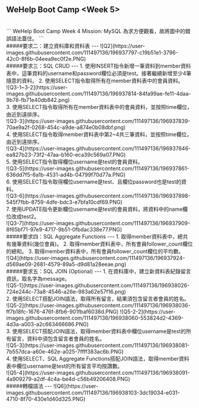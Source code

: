 WeHelp Boot Camp <Week 5>
-----------
<br />
```
WeHelp Boot Camp Week 4 Mission: MySQL
為求方便觀看，故將圖中的錯誤語法蓋住。
```
<br />
#####要求⼆：建立資料庫和資料表
---
![Q2](https://user-images.githubusercontent.com/111497136/196937797-c19b51e1-3796-42c0-8f6b-04eea9ec0f2e.PNG)
<br />
#####要求三：SQL CRUD
---
1. 使⽤INSERT指令新增⼀筆資料到member資料表中，這筆資料的username和password欄位必須是test。接著繼續新增⾄少4筆隨意的資料。
2. 使⽤SELECT指令取得所有在member資料表中的會員資料。
<br />
![Q3-1~3-2](https://user-images.githubusercontent.com/111497136/196937814-84fa99ae-fe11-4daa-9b78-fb71e40db842.png)
<br />
3. 使⽤SELECT指令取得所有在member資料表中的會員資料，並按照time欄位，由近到遠排序。
<br />
![Q3-3](https://user-images.githubusercontent.com/111497136/196937839-70ae9a2f-0268-454c-a9de-a874e0b08dbf.png)
<br />
4. 使⽤SELECT指令取得member資料表中第2~4共三筆資料，並按照time欄位，由近到遠排序。
<br />
![Q3-4](https://user-images.githubusercontent.com/111497136/196937846-ea827b23-73f2-47aa-b160-eca39c569a07.PNG)
<br />
5. 使⽤SELECT指令取得欄位username是test的會員資料。
<br />
![Q3-5](https://user-images.githubusercontent.com/111497136/196937861-636dd7f5-6a1b-4531-ad4b-04799f70d77a.PNG)
<br />
6. 使⽤SELECT指令取得欄位username是test、且欄位password也是test的資料。
<br />
![Q3-6](https://user-images.githubusercontent.com/111497136/196937898-545f7fbb-8759-4dfe-bdc3-e7bfa10cdf69.PNG)
<br />
7. 使⽤UPDATE指令更新欄位username是test的會員資料，將資料中的name欄位改成test2。
<br />
![Q3-7](https://user-images.githubusercontent.com/111497136/196937909-8f65bf71-97e9-4717-9b51-0fbdac338e77.PNG)
<br />
#####要求四：SQL Aggregate Functions
---
1. 取得member資料表中，總共有幾筆資料(幾位會員)。
2. 取得member資料表中，所有會員follower_count欄位的總和。
3. 取得member資料表中，所有會員follower_count欄位的平均數。
<br />
![Q4](https://user-images.githubusercontent.com/111497136/196937924-d569ae09-2681-4579-89a5-d9d81a28eeae.png)
<br />
#####要求五：SQL JOIN (Optional)
---
1. 在資料庫中，建立新資料表紀錄留⾔資訊，取名字為message。
<br />
![Q5-1](https://user-images.githubusercontent.com/111497136/196938026-724e244c-73a8-4546-a26e-983a62e57f16.png)
<br />
2. 使⽤SELECT搭配JOIN語法，取得所有留⾔，結果須包含留⾔者會員的姓名。
<br />
![Q5-2](https://user-images.githubusercontent.com/111497136/196938036-ff7b18fc-1676-476f-8fb6-901fbaf6038d.PNG)
![Q5-2-2](https://user-images.githubusercontent.com/111497136/196938060-553824d2-4369-4d3a-a003-a2c663466686.PNG)
<br />
3. 使⽤SELECT搭配JOIN語法，取得member資料表中欄位username是test的所有留⾔，資料中須包含留⾔者會員的姓名。
<br />
![Q5-3](https://user-images.githubusercontent.com/111497136/196938081-7b557dca-a60e-462e-a025-7ffff383ac6b.PNG)
<br />
4. 使⽤SELECT、SQL Aggregate Functions搭配JOIN語法，取得member資料表中欄位username是test的所有留⾔平均按讚數。
<br />
![Q5-4](https://user-images.githubusercontent.com/111497136/196938091-4a909279-a2df-4c4a-be4d-c56b49206408.PNG)
<br />
#####轉檔語法
---
![Q6](https://user-images.githubusercontent.com/111497136/196938103-3dc19034-e031-4710-8f70-430e1d40d325.PNG)



